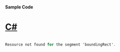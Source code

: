 #### Sample Code
# [C#](#tab/Csharp)

```C#

Resource not found for the segment 'boundingRect'.

```